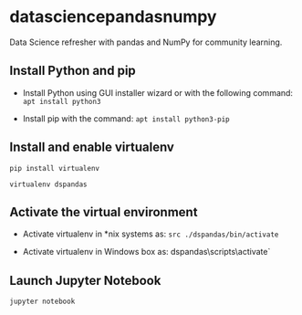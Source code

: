 # datasciencepandasnumpy
Data Science refresher with pandas and NumPy for community learning.

## Install Python and pip
- Install Python using GUI installer wizard or with the following command:
`apt install python3`

- Install pip with the command:
`apt install python3-pip`

## Install and enable virtualenv
`pip install virtualenv`

`virtualenv dspandas`

## Activate the virtual environment
- Activate virtualenv in *nix systems as:
`src ./dspandas/bin/activate`

- Activate virtualenv in Windows box as:
dspandas\scripts\activate`

## Launch Jupyter Notebook
`jupyter notebook`



